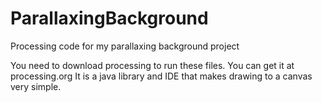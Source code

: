 ParallaxingBackground
=====================

Processing code for my parallaxing background project

You need to download processing to run these files. You can get it at processing.org
It is a java library and IDE that makes drawing to a canvas very simple.
